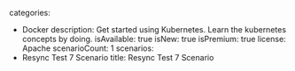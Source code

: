 categories:
  - Docker
description: Get started using Kubernetes. Learn the kubernetes concepts by doing.
isAvailable: true
isNew: true
isPremium: true
license: Apache
scenarioCount: 1
scenarios:
  - Resync Test 7 Scenario
title: Resync Test 7 Scenario
